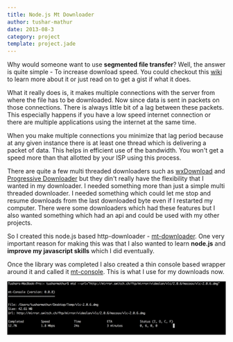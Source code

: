 ```yaml
---
title: Node.js Mt Downloader
author: tushar-mathur
date: 2013-08-3
category: project
template: project.jade
---
```


Why would someone want to use **segmented file transfer**? Well, the answer is quite simple - To increase download speed.
You could checkout this [wiki](http://en.wikipedia.org/wiki/Segmented_file_transfer) to learn more about it or just read on to get a gist if what it does.

What it really does is, it makes multiple connections with the server from where the file has to be downloaded. Now since data is sent in packets on those connections. There is always little bit of a lag between these packets. This especially happens if you have a low speed internet connection or there are multiple applications using the internet at the same time.

When you make multiple connections you minimize that lag period because at any given instance there is at least one thread which is delivering a packet of data. This helps in efficient use of the bandwidth. You won't get a speed more than that allotted by your ISP using this process.

There are quite a few multi threaded downloaders such as [wxDownload](http://dfast.sourceforge.net/) and [Progressive Downloader](https://www.macupdate.com/app/mac/33754/progressive-downloader) but they din't really have the flexibility that I wanted in my downloader. I needed something more than just a simple multi threaded downloader. I needed something which could let me stop and resume downloads from the last downloaded byte even if I restarted my computer. There were some downloaders which had these features but I also wanted something which had an api and could be used with my other projects.

So I created this node.js based http-downloader - [mt-downloader](https://github.com/tusharmath/Multi-threaded-downloader). One very important reason for making this was that I also wanted to learn **node.js** and **improve my javascript skills** which I did eventually. 

  
Once the library was completed I also created a thin console based wrapper around it and called it [mt-console](https://github.com/tusharmath/mtd-console). This is what I use for my downloads now.

![image](mt-console.png)